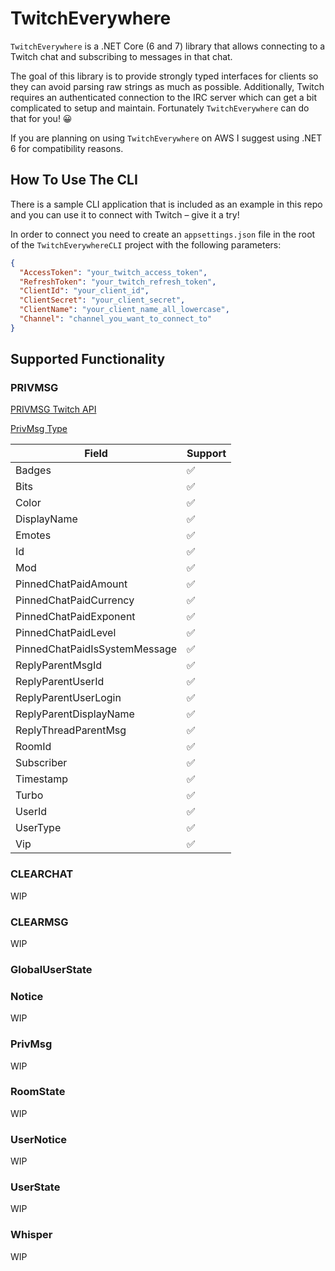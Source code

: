 # TwitchEverywhere

`TwitchEverywhere` is a .NET Core (6 and 7) library that allows connecting to a Twitch chat and subscribing to messages in that chat.

The goal of this library is to provide strongly typed interfaces for clients so they can avoid parsing raw strings as much as possible.
Additionally, Twitch requires an authenticated connection to the IRC server which can get a bit complicated to setup and maintain. 
Fortunately `TwitchEverywhere` can do that for you! 😀

If you are planning on using `TwitchEverywhere` on AWS I suggest using .NET 6 for compatibility reasons.

## How To Use The CLI
There is a sample CLI application that is included as an example in this repo and you can use it to connect with Twitch – give it a try!

In order to connect you need to create an `appsettings.json` file in the root of the `TwitchEverywhereCLI` project with the following parameters:

```json
{
  "AccessToken": "your_twitch_access_token",
  "RefreshToken": "your_twitch_refresh_token",
  "ClientId": "your_client_id",
  "ClientSecret": "your_client_secret",
  "ClientName": "your_client_name_all_lowercase",
  "Channel": "channel_you_want_to_connect_to"
}
```

## Supported Functionality

### PRIVMSG
[PRIVMSG Twitch API](https://dev.twitch.tv/docs/irc/tags/#privmsg-tags)

[PrivMsg Type](https://github.com/pureooze/TwitchEverywhere/blob/main/TwitchEverywhere/Types/PrivMsg.cs)

| Field                         | Support |
|-------------------------------|---------|
| Badges                        | ✅       |
| Bits                          | ✅       |
| Color                         | ✅       |
| DisplayName                   | ✅       |
| Emotes                        | ✅       |
| Id                            | ✅       |
| Mod                           | ✅       |
| PinnedChatPaidAmount          | ✅       |
| PinnedChatPaidCurrency        | ✅       |
| PinnedChatPaidExponent        | ✅       |
| PinnedChatPaidLevel           | ✅       |
| PinnedChatPaidIsSystemMessage | ✅       |
| ReplyParentMsgId              | ✅       |
| ReplyParentUserId             | ✅       |
| ReplyParentUserLogin          | ✅       |
| ReplyParentDisplayName        | ✅       |
| ReplyThreadParentMsg          | ✅       |
| RoomId                        | ✅       |
| Subscriber                    | ✅       |
| Timestamp                     | ✅       |
| Turbo                         | ✅       |
| UserId                        | ✅       |
| UserType                      | ✅       |
| Vip                           | ✅       |

### CLEARCHAT
WIP

### CLEARMSG
WIP

### GlobalUserState

### Notice
WIP

### PrivMsg
WIP

### RoomState
WIP

### UserNotice
WIP

### UserState
WIP

### Whisper
WIP
